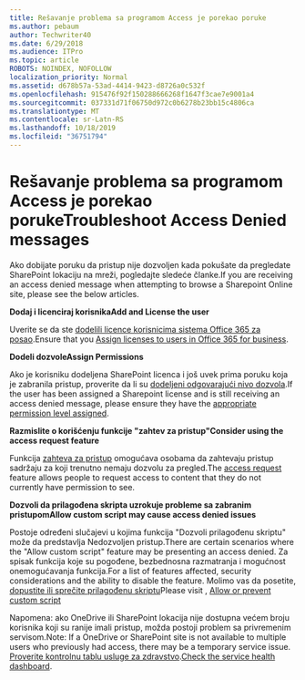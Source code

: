 ```yaml
---
title: Rešavanje problema sa programom Access je porekao poruke
ms.author: pebaum
author: Techwriter40
ms.date: 6/29/2018
ms.audience: ITPro
ms.topic: article
ROBOTS: NOINDEX, NOFOLLOW
localization_priority: Normal
ms.assetid: d678b57a-53ad-4414-9423-d8726a0c532f
ms.openlocfilehash: 915476f92f150288666268f1647f3cae7e9001a4
ms.sourcegitcommit: 037331d71f06750d972c0b6278b23bb15c4806ca
ms.translationtype: MT
ms.contentlocale: sr-Latn-RS
ms.lasthandoff: 10/18/2019
ms.locfileid: "36751794"
---
```

# <a name="troubleshoot-access-denied-messages"></a><span data-ttu-id="4958e-102">Rešavanje problema sa programom Access je porekao poruke</span><span class="sxs-lookup"><span data-stu-id="4958e-102">Troubleshoot Access Denied messages</span></span>

<span data-ttu-id="4958e-103">Ako dobijate poruku da pristup nije dozvoljen kada pokušate da pregledate SharePoint lokaciju na mreži, pogledajte sledeće članke.</span><span class="sxs-lookup"><span data-stu-id="4958e-103">If you are receiving an access denied message when attempting to browse a Sharepoint Online site, please see the below articles.</span></span>

<span data-ttu-id="4958e-104">**Dodaj i licenciraj korisnika**</span><span class="sxs-lookup"><span data-stu-id="4958e-104">**Add and License the user**</span></span>

<span data-ttu-id="4958e-105">Uverite se da ste [dodelili licence korisnicima sistema Office 365 za posao](https://docs.microsoft.com/office365/admin/subscriptions-and-billing/assign-licenses-to-users?view=o365-worldwide&amp;tabs=One).</span><span class="sxs-lookup"><span data-stu-id="4958e-105">Ensure that you [Assign licenses to users in Office 365 for business](https://docs.microsoft.com/office365/admin/subscriptions-and-billing/assign-licenses-to-users?view=o365-worldwide&amp;tabs=One).</span></span>

<span data-ttu-id="4958e-106">**Dodeli dozvole**</span><span class="sxs-lookup"><span data-stu-id="4958e-106">**Assign Permissions**</span></span>

<span data-ttu-id="4958e-107">Ako je korisniku dodeljena SharePoint licenca i još uvek prima poruku koja je zabranila pristup, proverite da li su [dodeljeni odgovarajući nivo dozvola](https://docs.microsoft.com/sharepoint/understanding-permission-levels).</span><span class="sxs-lookup"><span data-stu-id="4958e-107">If the user has been assigned a Sharepoint license and is still receiving an access denied message, please ensure they have the [appropriate permission level assigned](https://docs.microsoft.com/sharepoint/understanding-permission-levels).</span></span>

<span data-ttu-id="4958e-108">**Razmislite o korišćenju funkcije "zahtev za pristup"**</span><span class="sxs-lookup"><span data-stu-id="4958e-108">**Consider using the access request feature**</span></span>

<span data-ttu-id="4958e-109">Funkcija [zahteva za pristup](https://support.office.com/article/Set-up-and-manage-access-requests-94B26E0B-2822-49D4-929A-8455698654B3) omogućava osobama da zahtevaju pristup sadržaju za koji trenutno nemaju dozvolu za pregled.</span><span class="sxs-lookup"><span data-stu-id="4958e-109">The [access request](https://support.office.com/article/Set-up-and-manage-access-requests-94B26E0B-2822-49D4-929A-8455698654B3) feature allows people to request access to content that they do not currently have permission to see.</span></span> 

<span data-ttu-id="4958e-110">**Dozvoli da prilagođena skripta uzrokuje probleme sa zabranim pristupom**</span><span class="sxs-lookup"><span data-stu-id="4958e-110">**Allow custom script may cause access denied issues**</span></span>

<span data-ttu-id="4958e-111">Postoje određeni slučajevi u kojima funkcija "Dozvoli prilagođenu skriptu" može da predstavlja Nedozvoljen pristup.</span><span class="sxs-lookup"><span data-stu-id="4958e-111">There are certain scenarios where the "Allow custom script" feature may be presenting an access denied.</span></span> <span data-ttu-id="4958e-112">Za spisak funkcija koje su pogođene, bezbednosna razmatranja i mogućnost onemogućavanja funkcija.</span><span class="sxs-lookup"><span data-stu-id="4958e-112">For a list of features affected, security considerations and the ability to disable the feature.</span></span> <span data-ttu-id="4958e-113">Molimo vas da posetite, [dopustite ili sprečite prilagođenu skriptu](https://docs.microsoft.com/sharepoint/allow-or-prevent-custom-script)</span><span class="sxs-lookup"><span data-stu-id="4958e-113">Please visit , [Allow or prevent custom script](https://docs.microsoft.com/sharepoint/allow-or-prevent-custom-script)</span></span>

<span data-ttu-id="4958e-114">Napomena: ako OneDrive ili SharePoint lokacija nije dostupna većem broju korisnika koji su ranije imali pristup, možda postoji problem sa privremenim servisom.</span><span class="sxs-lookup"><span data-stu-id="4958e-114">Note: If a OneDrive or SharePoint site is not available to multiple users who previously had access, there may be a temporary service issue.</span></span> <span data-ttu-id="4958e-115">[Proverite kontrolnu tablu usluge za zdravstvo](https://portal.office.com/adminportal/home#/servicehealth).</span><span class="sxs-lookup"><span data-stu-id="4958e-115">[Check the service health dashboard](https://portal.office.com/adminportal/home#/servicehealth).</span></span>


  

